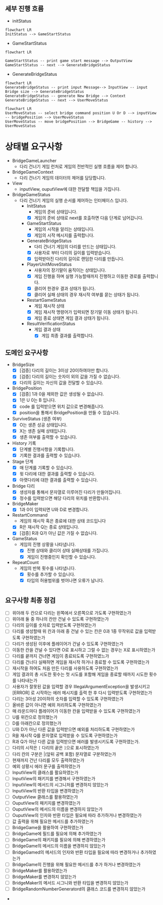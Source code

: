 ## 세부 진행 흐름

- initStatus

```mermaid
flowchart LR 
InitStatus --> GameStartStatus
```

- GameStartStatus

```mermaid
flowchart LR

GameStartStatus -- print game start message --> OutputView
GameStartStatus -- next --> GenerateBridgeStatus
```

- GenerateBridgeStatus

```mermaid
flowchart LR
GenerateBridgeStatus -- print input Message--> InputView -- input Bridge size --> GenerateBridgeStatus
GenerateBridgeStatus -- generate New Bridge --> Context
GenerateBridgeStatus -- next --> UserMoveStatus
```

```mermaid
flowchart LR
UserMoveStatus -- select bridge command position U Or D --> inputView -- bridgePosition --> UserMoveStatus 
UserMoveStatus -- move bridgePosition --> BridgeGame -- history --> UserMoveStatus
```

# 상태별 요구사항

- BridgeGameLauncher
    - 다리 건너기 게임 런처로 게임의 전반적인 실행 흐름을 제어 합니다.
- BridgeGameContext
    - 다리 건너기 게임의 데이터의 제어를 담당합니다.
- View
    - inputView, ouputView에 대한 전달할 책임을 가집니다.
- BridgeGameStatus
    - 다리 건너기 게임의 실행 순서를 제어하는 인터페이스 입니다.
        - InitStatus
            - 게임의 준비 상태입니다.
            - [X] 게임의 준비 상태로 next를 호출하면 다음 단계로 넘어갑니다.
        - GameStartStatus
            - 게임의 시작을 알리는 상태입니다.
            - [X] 게임의 시작 메시지를 출력합니다.
        - GenerateBridgeStatus
            - 다리 건너기 게임의 다리를 만드는 상태입니다.
            - [X] 사용자로 부터 다리의 길이를 입력받습니다.
            - [X] 입력받아진 다리의 길이로 랜덤한 다리를 만듭니다.
        - PlayerUnitMoveStatus
            - 사용자의 장기말이 움직이는 상태입니다.
            - [X] 게임 진행을 하며 실행 가능할때까지 진행하고 이동한 경로를 출력합니다.
            - [X] 클리어 한경우 결과 상태가 됩니다.
            - [X] 클리어 실패 상태의 경우 재시작 여부를 묻는 상태가 됩니다.
        - RestartGameStatus
            - 게임 재시작 상태
            - [X] 게임 재시작 명령어가 입력되면 장기말 이동 상태가 됩니다.
            - [X] 게임 종료 상태면 게임 결과 상태가 됩니다.
        - ResultVerificationStatus
            - 게임 결과 상태
                - [X] 게임 최종 결과를 출력합니다.

## 도메인 요구사항

- BridgeSize
    - [x] [검증] 다리의 길이는 3이상 20이하여야만 합니다.
    - [x] [검증] 다리의 길이는 숫자이 외의 값을 가질 수 없습니다.
    - [x] 다리의 길이는 자신의 값을 전달할 수 있습니다.
- BridgePosition
    - [X] [검증] 1과 0을 제외한 값은 생성될 수 없습니다.
    - [X] 1은 U 0는 B 입니다.
    - [X] code 를 입력받으면 위치 값으로 변경해줍니다.
    - [X] position을 통해서 BridgePosition을 만들 수 있습니다.
- SurviveStatus (생존 여부)
    - [X] O는 생존 성공 상태입니다.
    - [X] X는 생존 실패 상태입니다.
    - [X] 생존 여부를 출력할 수 있습니다.
- History 기록
    - [X] 단계별 진행사항을 기록합니다.
    - [X] 기록한 결과를 출력할 수 있습니다.
- Stage 단계
    - [X] 매 단계를 기록할 수 있습니다.
    - [X] 윗 다리에 대한 결과를 출력할 수 있습니다.
    - [X] 아랫다리에 대한 결과를 출력할 수 있습니다.
- Bridge 다리
    - [X] 생성자를 통해서 문자열로 이루어진 다리가 만들어집니다.
    - [X] 정수를 입력받으면 해당 다리의 위치를 반환합니다.
- BridgeMaker
    - [X] 1과 0이 입력되면 U와 D로 변경합니다.
- RestartCommand
    - 게임의 재시작 혹은 종료에 대한 상태 코드입니다
    - [X] R은 재시작 Q는 종료 상태입니다.
    - [X] [검증] R과 Q가 아닌 값은 가질 수 없습니다.
- GameStatus
    - 게임의 진행 상황을 나타냅니다.
        - [X] 진행 상태와 클리어 상태 실패상태를 가집니다.
        - [X] 게임이 진행중인지 확인할 수 있습니다.
- RepeatCount
    - 게임의 반복 횟수를 나타냅니다.
        - [X] 횟수를 추가할 수 있습니다.
        - [X] 타입의 허용범위를 벗어나면 오류가 납니다.

#

## 요구사항 최종 정검

- [ ] 위아래 두 칸으로 다리는 왼쪽에서 오른쪽으로 가도록 구현하였는가
- [ ] 위아래 둘 중 하나의 칸만 건널 수 있도록 구현하였는가
- [ ] 다리의 길이를 숫자로 입력받도록 구현하였는가
- [ ] 다리를 생성할때 위 칸과 아래 중 건널 수 있는 칸은 0과 1중 무작위로 값을 입력받도록 구현하였는가
- [ ] 다리가 생성된 이후에 플레이어가 건널 수 있도록 구현하였는가
- [ ] 이동한 칸을 건널 수 있다면 O로 표시하고 그럴 수 없는 경우는 X로 표시하였는가
- [ ] 다리를 끝까지 건너면 게임이 종료되도록 구현하였느가
- [ ] 다리를 건너다 실패하면 게임을 재시작 하거나 종료할 수 있도록 구현하였는가
- [ ] 재시작을 하여도 처음 만든 다리를 사용하도록 구현하였는가
- [ ] 게임 결과의 총 시도한 횟수는 첫 시도를 포함해 게임을 종료할 때까지 시도한 횟수를 나타내는가
- [ ] 사용자가 잘못된 값을 입력할 경우 IllegalArgumentException을 발생시키고 [ERROR] 로 시작하는 에러 메시지를 출력 한 후 다시 입력받도록 구현하였는가
- [ ] 다리는 3아성 20이하의 숫자를 입력할 수 있도록 구현하였는가
- [ ] 올바른 값이 아니면 예외 처리하도록 구현하였는가
- [ ] 매 라운드마다 플레이어가 이동한 칸을 입력받을 수 있도록 구현하였는가
- [ ] U를 위칸으로 정의했는가
- [ ] D를 아래칸으로 정의했는가
- [ ] U와 D가 아닌 다른 값을 입력받으면 예외를 처리하도록 구현하였는가
- [ ] R을 재시작 Q를 문자열로 입력받을 수 있도록 구현하였는가
- [ ] R과 Q가 아난 다른 값을 입력받으면 에러를 발생시키도록 구현하였는가.
- [ ] 다리의 시작은 ```[``` 다리의 끝은 ```]```으로 표시하였는가
- [ ] 다리 칸의 구분은 |(앞뒤 공백 포함) 문자열로 구분하였는가
- [ ] 현재까지 건넌 다리를 모두 출력하였는가
- [ ] 예외 상황시 에러 문구를 출력하였는가
- [ ] InputView의 클래스를 활요하였는가
- [ ] InputView의 패키지를 변경해서 구현하였는가
- [ ] InputView의 메서드의 시그니처를 변경하지 않았는가
- [ ] InputView의 반환 타입을 변경하였는가
- [ ] OutputView 클래스를 활용하였는가
- [ ] OuputView의 패키지를 변경하였는가
- [ ] OuputView의 메서드의 이름을 변경하지 않았는가
- [ ] OuputView의 인자와 반환 타입은 필요에 따라 추가하거나 변경하였는가
- [ ] 값 출력을 위해 필요한 메서드를 추가하였는가
- [ ] BridgeGame을 활용하여 구현하였는가
- [ ] BridgeGame에 필드를 필요에 의해 추가하였는가
- [ ] BridgeGame의 패키지를 필요에 의해 변경하였는가
- [ ] BridgeGame의 메서드의 이름을 변경하지 않았는가
- [ ] BridgeGamed의 메서드의 인자와 반환 타입을 필요에 따라 변경하거나 추가하였는가
- [ ] BridgeGame의 진행을 위해 필요한 메서드를 추가 하거나 변경하였는가
- [ ] BridgeMaker를 활용하였는가
- [ ] BridgeMaker를 변경하지 않았는가
- [ ] BridgeMaker의 메서드 시그니와 반환 타입을 변경하지 않았는가
- [ ] BridgeRandomNumberGeneratord의 클래스 코드를 변경하지 않았는가
- 